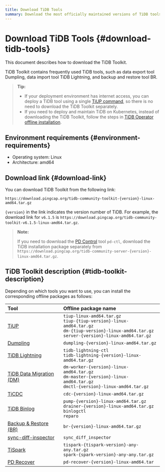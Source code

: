 ```yaml
---
title: Download TiDB Tools
summary: Download the most officially maintained versions of TiDB tools.
---
```


# Download TiDB Tools {#download-tidb-tools}

This document describes how to download the TiDB Toolkit.

TiDB Toolkit contains frequently used TiDB tools, such as data export tool Dumpling, data import tool TiDB Lightning, and backup and restore tool BR.

> **Tip:**
>
> -   If your deployment environment has internet access, you can deploy a TiDB tool using a single [TiUP command](/tiup/tiup-component-management.md), so there is no need to download the TiDB Toolkit separately.
> -   If you need to deploy and maintain TiDB on Kubernetes, instead of downloading the TiDB Toolkit, follow the steps in [TiDB Operator offline installation](https://docs.pingcap.com/tidb-in-kubernetes/stable/deploy-tidb-operator#offline-installation).

## Environment requirements {#environment-requirements}

-   Operating system: Linux
-   Architecture: amd64

## Download link {#download-link}

You can download TiDB Toolkit from the following link:

```
https://download.pingcap.org/tidb-community-toolkit-{version}-linux-amd64.tar.gz
```

`{version}` in the link indicates the version number of TiDB. For example, the download link for `v6.1.5` is `https://download.pingcap.org/tidb-community-toolkit-v6.1.5-linux-amd64.tar.gz`.

> **Note:**
>
> If you need to download the [PD Control](/pd-control.md) tool `pd-ctl`, download the TiDB installation package separately from `https://download.pingcap.org/tidb-community-server-{version}-linux-amd64.tar.gz`.

## TiDB Toolkit description {#tidb-toolkit-description}

Depending on which tools you want to use, you can install the corresponding offline packages as follows:

| Tool                                                                        | Offline package name                                                                                                                                            |
| :-------------------------------------------------------------------------- | :-------------------------------------------------------------------------------------------------------------------------------------------------------------- |
| [TiUP](/tiup/tiup-overview.md)                                              | `tiup-linux-amd64.tar.gz` <br/>`tiup-{tiup-version}-linux-amd64.tar.gz` <br/>`dm-{tiup-version}-linux-amd64.tar.gz` <br/> `server-{version}-linux-amd64.tar.gz` |
| [Dumpling](/dumpling-overview.md)                                           | `dumpling-{version}-linux-amd64.tar.gz`                                                                                                                         |
| [TiDB Lightning](/tidb-lightning/tidb-lightning-overview.md)                | `tidb-lightning-ctl` <br/>`tidb-lightning-{version}-linux-amd64.tar.gz`                                                                                         |
| [TiDB Data Migration (DM)](/dm/dm-overview.md)                              | `dm-worker-{version}-linux-amd64.tar.gz` <br/>`dm-master-{version}-linux-amd64.tar.gz` <br/>`dmctl-{version}-linux-amd64.tar.gz`                                |
| [TiCDC](/ticdc/ticdc-overview.md)                                           | `cdc-{version}-linux-amd64.tar.gz`                                                                                                                              |
| [TiDB Binlog](/tidb-binlog/tidb-binlog-overview.md)                         | `pump-{version}-linux-amd64.tar.gz` <br/>`drainer-{version}-linux-amd64.tar.gz` <br/>`binlogctl` <br/>`reparo`                                                  |
| [Backup &#x26; Restore (BR)](/br/backup-and-restore-overview.md)            | `br-{version}-linux-amd64.tar.gz`                                                                                                                               |
| [sync-diff-inspector](/sync-diff-inspector/sync-diff-inspector-overview.md) | `sync_diff_inspector`                                                                                                                                           |
| [TiSpark](/tispark-overview.md)                                             | `tispark-{tispark-version}-any-any.tar.gz` <br/>`spark-{spark-version}-any-any.tar.gz`                                                                          |
| [PD Recover](/pd-recover.md)                                                | `pd-recover-{version}-linux-amd64.tar`                                                                                                                          |
